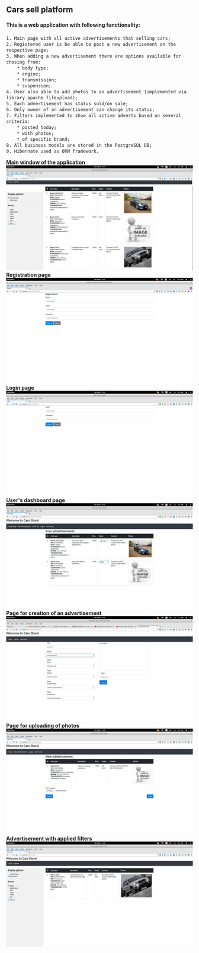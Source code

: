 ## Cars sell platform
#### This is a web application with following functionality:
    1. Main page with all active advertisements that selling cars;
    2. Registered user is be able to post a new advertisement on the respective page;
    3. When adding a new advertisement there are options available for chosing from:
        * body type;
        * engine;
        * transmission;
        * suspension;
    4. User also able to add photos to an advertisement (implemented via library apache fileupload);
    5. Each advertisement has status sold/on sale;
    6. Only owner of an advertisement can change its status;
    7. Filters implemented to show all active adverts based on several criteria:
        * posted today;
        * with photos;
        * of specific brand;
    8. All business models are stored in the PostgreSQL DB;
    9. Hibernate used as ORM framework.
     
**Main window of the application**
<img src="https://raw.githubusercontent.com/V1a9/java-a-to-z/master/chapter_010/cars_store/screenshots/mainpage.jpeg" style="max-width: 100%">
**Registration page**
<img src="https://raw.githubusercontent.com/V1a9/java-a-to-z/master/chapter_010/cars_store/screenshots/registration.jpeg" style="max-width: 100%">
**Login page**
<img src="https://raw.githubusercontent.com/V1a9/java-a-to-z/master/chapter_010/cars_store/screenshots/login.jpeg" style="max-width: 100%">
**User's dashboard page**
<img src="https://raw.githubusercontent.com/V1a9/java-a-to-z/master/chapter_010/cars_store/screenshots/usersDashboard.jpeg" style="max-width: 100%">
**Page for creation of an advertisement**
<img src="https://raw.githubusercontent.com/V1a9/java-a-to-z/master/chapter_010/cars_store/screenshots/fillForm.jpeg" style="max-width: 100%">
**Page for uploading of photos**
<img src="https://raw.githubusercontent.com/V1a9/java-a-to-z/master/chapter_010/cars_store/screenshots/newAdvert.jpeg" style="max-width: 100%">
**Advertisement with applied filters**
<img src="https://raw.githubusercontent.com/V1a9/java-a-to-z/master/chapter_010/cars_store/screenshots/filteredBMW.jpeg" style="max-width: 100%">
